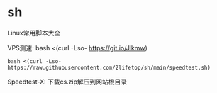 # sh
Linux常用脚本大全

VPS测速: bash <(curl -Lso- https://git.io/Jlkmw)

```bash <(curl -Lso- https://raw.githubusercontent.com/2lifetop/sh/main/speedtest.sh)```


Speedtest-X: 下载cs.zip解压到网站根目录


